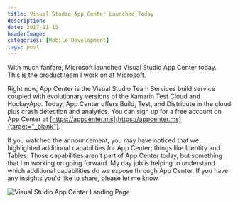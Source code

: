 ```yaml
---
title: Visual Studio App Center Launched Today
description: 
date: 2017-11-15
headerImage: 
categories: [Mobile Development]
tags: post
---
```


With much fanfare, Microsoft launched Visual Studio App Center today.  This is the product team I work on at Microsoft.

Right now, App Center is the Visual Studio Team Services build service coupled with evolutionary versions of the Xamarin Test Cloud and HockeyApp. Today, App Center offers Build, Test, and Distribute in the cloud plus crash detection and analytics. You can sign up for a free account on App Center at [https://appcenter.ms](https://appcenter.ms){target="_blank"}.

If you watched the announcement, you may have noticed that we highlighted additional capabilities for App Center; things like Identity and Tables. Those capabilities aren't part of App Center today, but something that I'm working on going forward. My day job is helping to understand which additional capabilities do we expose through App Center. If you have any insights you'd like to share, please let me know.

![Visual Studio App Center Landing Page](/images/2017/app-center-landing.png)
